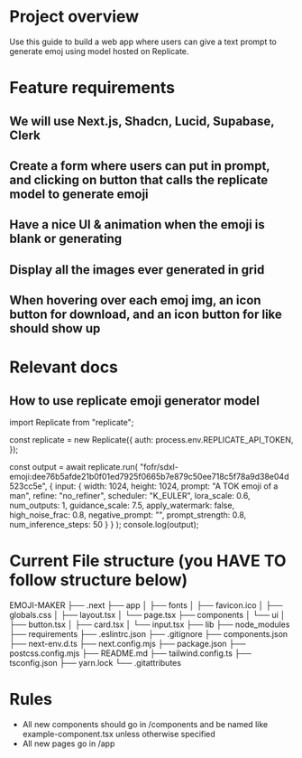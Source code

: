 # Project overview
Use this guide to build a web app where users can give a text prompt to generate emoj using model hosted on Replicate.

# Feature requirements
## We will use Next.js, Shadcn, Lucid, Supabase, Clerk
## Create a form where users can put in prompt, and clicking on button that calls the replicate model to generate emoji
## Have a nice UI & animation when the emoji is blank or generating
## Display all the images ever generated in grid
## When hovering over each emoj img, an icon button for download, and an icon button for like should show up

# Relevant docs
## How to use replicate emoji generator model

import Replicate from "replicate";

const replicate = new Replicate({
  auth: process.env.REPLICATE_API_TOKEN,
});

const output = await replicate.run(
  "fofr/sdxl-emoji:dee76b5afde21b0f01ed7925f0665b7e879c50ee718c5f78a9d38e04d523cc5e",
  {
    input: {
      width: 1024,
      height: 1024,
      prompt: "A TOK emoji of a man",
      refine: "no_refiner",
      scheduler: "K_EULER",
      lora_scale: 0.6,
      num_outputs: 1,
      guidance_scale: 7.5,
      apply_watermark: false,
      high_noise_frac: 0.8,
      negative_prompt: "",
      prompt_strength: 0.8,
      num_inference_steps: 50
    }
  }
);
console.log(output);


# Current File structure (you HAVE TO follow structure below)

EMOJI-MAKER
  ├── .next
  ├── app
  │   ├── fonts
  │   ├── favicon.ico
  │   ├── globals.css
  │   ├── layout.tsx
  │   └── page.tsx
  ├── components
  │   └── ui
  │       ├── button.tsx
  │       ├── card.tsx
  │       └── input.tsx
  ├── lib
  ├── node_modules
  ├── requirements
  ├── .eslintrc.json
  ├── .gitignore
  ├── components.json
  ├── next-env.d.ts
  ├── next.config.mjs
  ├── package.json
  ├── postcss.config.mjs
  ├── README.md
  ├── tailwind.config.ts
  ├── tsconfig.json
  ├── yarn.lock
  └── .gitattributes

# Rules
- All new components should go in /components and be named like example-component.tsx unless otherwise specified
- All new pages go in /app